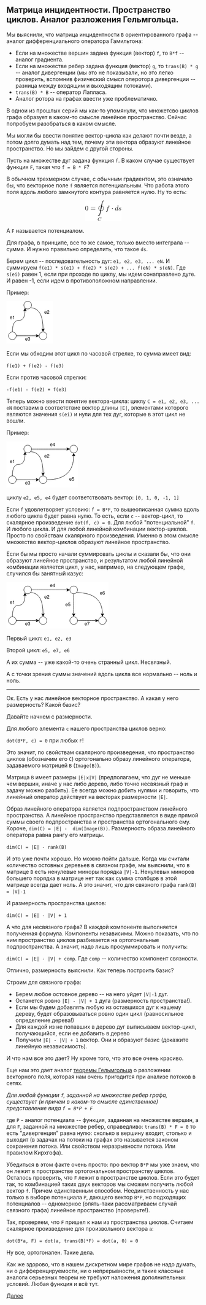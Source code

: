 ## Матрица инцидентности. Пространство циклов. Аналог разложения Гельмгольца.

Мы выяснили, что матрица инцидентности `B` ориентированного графа -- аналог дифференциального оператора Гамильтона:
 - Если на множестве вершин задана функция (вектор) `f`, то `B*f` -- аналог градиента.
 - Eсли на множестве ребер задана функция (вектор) `g`, то `trans(B) * g` -- аналог дивергенции (мы это не показывали, но это легко проверить, вспомнив физический смысл оперотора дивергенции -- разница между входящим и выходящим потоками).
 - `trans(B) * B` -- оператор Лапласа.
 - Аналог ротора на графах ввести уже проблематично.

 В однои из прошлых серий мы как-то упомянули, что множетсво циклов графа образует в каком-то смысле линейное пространство. Сейчас попробуем разобраться в каком смысле.

 Мы могли бы ввести понятие вектор-цикла как делают почти везде, а потом долго думать над тем, почему эти вектора образуют линейное пространство. Но мы зайдем с другой стороны.

 Пусть на множестве дуг задана функция `f`. В каком случае существует функция `F`, такая что `f = B * F`? 

 В обычном трехмерном случае, с обычным градиентом, это означало бы, что векторное поле `f` является потенциальным. Что работа этого поля вдоль любого замкнутого контура равняется нулю. Ну то есть:

 <center> 
 <img src=formulas/work.png >
 </center>

А `F` называется потенциалом.

 Для графа, в принципе, все то же самое, только вместо интеграла -- сумма. И нужно правильно определить, что такое `ds`.

Берем цикл -- последовательность дуг: `e1, e2, e3, ... eN`.  И суммируем `f(e1) * s(e1) + f(e2) * s(e2) + ... f(eN) * s(eN)`.
Где `s(ei)` равен 1, если при проходе по циклу, мы идем сонаправлено дуге. И равен  -1, если идем в противоположном направлении.

Пример:

![Diagram](graphs/triangle_oriented.png)

Если мы обходим этот цикл по часовой стрелке, то сумма имеет вид:

`f(e1) + f(e2) - f(e3)`

Если против часовой стрелки:

`-f(e1) - f(e2) + f(e3)`

Теперь можно ввести понятие вектора-цикла:  циклу `C = e1, e2, e3, ... eN` поставим в соответствие вектор длины `|E|`, элементами которого являются значения `s(ei)` и нули для тех дуг, которые в этот цикл не вошли.

Пример:

![Diagram](graphs/loop_space.png)

циклу `e2, e5, e4` будет соответствовать вектор: `[0, 1, 0, -1, 1]`

Если `f` удовлетворяет условию: `f = B*F`, то вышеописанная сумма вдоль любого цикла будет равна нулю. То есть, если `c` -- вектор-цикл, то скалярное произведение `dot(f, c) = 0`. Для любой "потенциальной" `f`. И любого цикла.
И для любой линейной комбинации вектор-циклов. Просто по свойствам скалярного произведения. Именно в этом смысле множество вектор-циклов образуют линейное пространство.

Если бы мы просто начали суммировать циклы и сказали бы, что они образуют линейное пространство, и результатом любой линейной комбинации является цикл, у нас, например, на следующем графе, случился бы занятный казус:

![Diagram](graphs/two_loops.png)

Первый цикл: `e1, e2, e3`

Второй цикл: `e5, e7, e6`

А их сумма -- уже какой-то очень странный цикл. Несвязный.

А с точки зрения суммы значений вдоль цикла все нормально -- ноль и ноль.

----------
Ок. Есть у нас линейное векторное пространство. А какая у него размерность? Какой базис? 

Давайте начнем с размерности.

Для любого элемента `c` нашего пространства циклов верно:

`dot(B*F, c) = 0` при любых `F`!

Это значит, по свойствам скалярного произведения, что пространство циклов (обозначим его `C`) ортогонально образу линейного оператора, задаваемого матрицей `B` (`Image(B)`).

Матрица `B` имеет размеры `|E|x|V|` (предполагаем, что дуг не меньше чем вершин, иначе у нас либо дерево, либо точно несвязный граф и задачу можно разбить). Ее всегда можно добить нулями и говорить, что линейный оператор дейcтвует на векторах размерности `|E|`.

Образ линейного оператора является подпространством линейного пространства. А линейное пространство представляется в виде прямой суммы своего подпространства и пространства ортогонального ему. Короче, `dim(C) = |E| -  dim(Image(B))`. Размерность образа линейного оператора равна рангу его матрицы. 

`dim(C) = |E| - rank(B)`

И это уже почти хорошо. Но можно пойти дальше. Когда мы считали количество остовных деревьев в связном графе, мы выяснили, что в матрице `B` есть ненулевые миноры порядка `|V|-1`. Ненулевых миноров большего порядка в матрице нет так как сумма столбцов в этой матрице всегда дает ноль. А это значит, что для связного графа `rank(B) = |V|-1`

И размерность пространства циклов:

`dim(C) = |E| - |V| + 1`

А что для несвязного графа? В каждой компоненте выполняется полученная формула. Компоненты независимы. Можно показать, что по ним пространство циклов разбивается на ортогональные подпространства. А значит, надо лишь просуммировать и получить:

`dim(C) = |E| - |V| + comp`. Где `comp` -- количество компонент связности.

Отлично, размерность выяснили. Как теперь построить базис?

Строим для связного графа:

 - Берем любое остовное дерево -- на него уйдет `|V|-1` дуг.
 - Останется ровно `|E| - |V| + 1` дуга (размерность пространства!).
 - Если мы будем добавлять любую из оставшихся дуг к нашему дереву, будет образовываться
   ровно один цикл (равносильное определение дерева!)
 - Для каждой из не попавших в дерево дуг выписываем вектор-цикл, получающийся, если ее добавить в дерево
 - Получили `|E| - |V| + 1` вектор. Они и образуют базис (докажите линейную независимость).

 И что нам все это дает? Ну кроме того, что это все очень красиво.

 Еще нам это дает аналог [теоремы Гельмгольца](https://ru.wikipedia.org/wiki/Теорема_разложения_Гельмгольца) о разложении векторного поля, которая нам очень пригодится при анализе потоков в сетях.

 *Для любой функции `f`, заданной на множестве ребер графа, существует (и причем в каком-то смысле единственное) представление вида `f = B*P + F`*
 
 где `P` - аналог потенциала -- функция, заданная на множестве вершин, 
 а для `F`, заданной на множестве ребер, справедливо: `trans(B) * F = 0` то есть "дивергенция" равна нулю: сколько в вершину входит, столько и выходит (в задачах на потоки на графах это называется законом сохранения потока. Или свойством неразрывности потока. Или правилом Кирхгофа).
 
 Убедиться в этом факте очень просто: про вектор `B*P` мы уже знаем, что он лежит в пространстве ортогональном пространству циклов. Осталось проверить, что `F` лежит в пространстве циклов. Если это будет так, то комбинацией таких двух векторов мы сможем получить любой вектор `f`. Причем единственным способом. Неединственность у нас только в выборе потенциала `P`, дающего вектор `B*P`, но подходящих потенциалов -- одномерное (опять-таки рассматриваем случай связного графа) линейное пространство (проверьте!).

Так, проверяем, что `F` пришел к нам из пространства циклов. Считаем скалярное произведение для произвольного вектора `a`: 

`dot(B*a, F) = dot(a, trans(B)*F) = dot(a, 0) = 0`

Ну все, ортогонален. Такие дела.

Как же здорово, что в нашем дискретном мире графов не надо думать, ни о дифференцируемости, ни о непрерывности, и такие классные аналоги серьезных теорем не требуют наложения дополнительных условий. Любая функция и всё тут. 

[Далее](Part6.md)